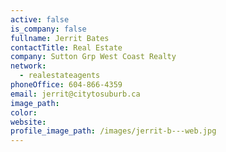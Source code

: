 ```yaml
---
active: false
is_company: false
fullname: Jerrit Bates
contactTitle: Real Estate
company: Sutton Grp West Coast Realty
network:
  - realestateagents
phoneOffice: 604-866-4359
email: jerrit@citytosuburb.ca
image_path:
color:
website:
profile_image_path: /images/jerrit-b---web.jpg
---
```



